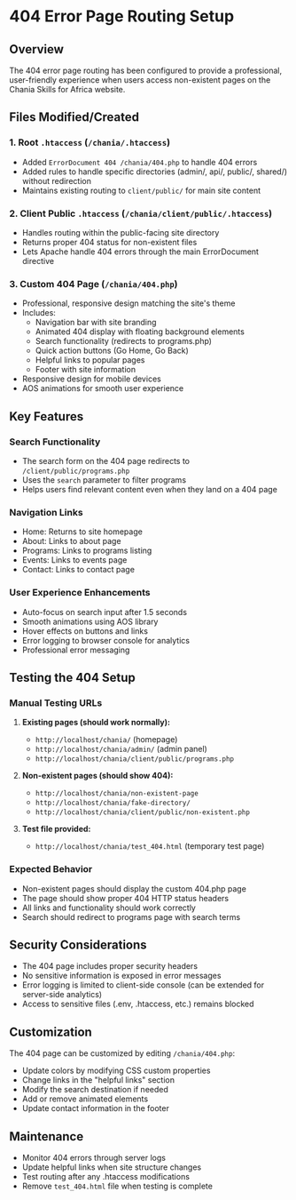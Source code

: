 # 404 Error Page Routing Setup

## Overview
The 404 error page routing has been configured to provide a professional, user-friendly experience when users access non-existent pages on the Chania Skills for Africa website.

## Files Modified/Created

### 1. Root `.htaccess` (`/chania/.htaccess`)
- Added `ErrorDocument 404 /chania/404.php` to handle 404 errors
- Added rules to handle specific directories (admin/, api/, public/, shared/) without redirection
- Maintains existing routing to `client/public/` for main site content

### 2. Client Public `.htaccess` (`/chania/client/public/.htaccess`)
- Handles routing within the public-facing site directory
- Returns proper 404 status for non-existent files
- Lets Apache handle 404 errors through the main ErrorDocument directive

### 3. Custom 404 Page (`/chania/404.php`)
- Professional, responsive design matching the site's theme
- Includes:
  - Navigation bar with site branding
  - Animated 404 display with floating background elements
  - Search functionality (redirects to programs.php)
  - Quick action buttons (Go Home, Go Back)
  - Helpful links to popular pages
  - Footer with site information
- Responsive design for mobile devices
- AOS animations for smooth user experience

## Key Features

### Search Functionality
- The search form on the 404 page redirects to `/client/public/programs.php`
- Uses the `search` parameter to filter programs
- Helps users find relevant content even when they land on a 404 page

### Navigation Links
- Home: Returns to site homepage
- About: Links to about page
- Programs: Links to programs listing
- Events: Links to events page
- Contact: Links to contact page

### User Experience Enhancements
- Auto-focus on search input after 1.5 seconds
- Smooth animations using AOS library
- Hover effects on buttons and links
- Error logging to browser console for analytics
- Professional error messaging

## Testing the 404 Setup

### Manual Testing URLs
1. **Existing pages (should work normally):**
   - `http://localhost/chania/` (homepage)
   - `http://localhost/chania/admin/` (admin panel)
   - `http://localhost/chania/client/public/programs.php`

2. **Non-existent pages (should show 404):**
   - `http://localhost/chania/non-existent-page`
   - `http://localhost/chania/fake-directory/`
   - `http://localhost/chania/client/public/non-existent.php`

3. **Test file provided:**
   - `http://localhost/chania/test_404.html` (temporary test page)

### Expected Behavior
- Non-existent pages should display the custom 404.php page
- The page should show proper 404 HTTP status headers
- All links and functionality should work correctly
- Search should redirect to programs page with search terms

## Security Considerations
- The 404 page includes proper security headers
- No sensitive information is exposed in error messages
- Error logging is limited to client-side console (can be extended for server-side analytics)
- Access to sensitive files (.env, .htaccess, etc.) remains blocked

## Customization
The 404 page can be customized by editing `/chania/404.php`:
- Update colors by modifying CSS custom properties
- Change links in the "helpful links" section
- Modify the search destination if needed
- Add or remove animated elements
- Update contact information in the footer

## Maintenance
- Monitor 404 errors through server logs
- Update helpful links when site structure changes
- Test routing after any .htaccess modifications
- Remove `test_404.html` file when testing is complete
